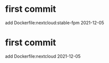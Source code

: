 # first commit
add Dockerfile:nextcloud:stable-fpm 2021-12-05
# first commit
add Dockerfile:nextcloud 2021-12-05

